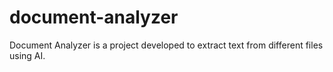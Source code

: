 # document-analyzer
Document Analyzer is a project developed to extract text from different files using AI.
